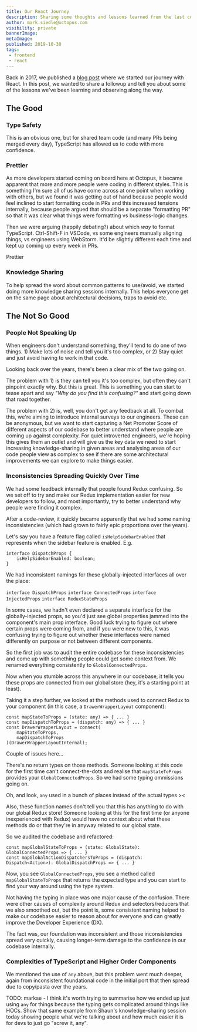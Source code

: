 ```yaml
---
title: Our React Journey
description: Sharing some thoughts and lessons learned from the last couple of years using React.
author: mark.siedle@octopus.com
visibility: private
bannerImage:
metaImage:
published: 2019-10-30
tags:
 - frontend
 - react
---
```


Back in 2017, we published a [blog post](/blog/2017-11/octopus-v4-angular-to-react.md) where we started our journey with React. In this post, we wanted to share a followup and tell you about some of the lessons we've been learning and observing along the way.

## The Good

### Type Safety

This is an obvious one, but for shared team code (and many PRs being merged every day), TypeScript has allowed us to code with more confidence.

### Prettier

As more developers started coming on board here at Octopus, it became apparent that more and more people were coding in different styles. This is something I'm sure all of us have come across at one point when working with others, but we found it was getting out of hand because people would feel inclined to start formatting code in PRs and this increased tensions internally, because people argued that should be a separate "formatting PR" so that it was clear what things were formatting vs business-logic changes.

Then we were arguing (happily debating?) about which _way_ to format TypeScript. Ctrl-Shift-F in VSCode, vs some engineers manually aligning things, vs engineers using WebStorm. It'd be slightly different each time and kept up coming up every week in PRs.

Prettier

### Knowledge Sharing

To help spread the word about common patterns to use/avoid, we started doing more knowledge sharing sessions internally. This helps everyone get on the same page about architectural decisions, traps to avoid etc.

## The Not So Good

### People Not Speaking Up

When engineers don't understand something, they'll tend to do one of two things. 1) Make lots of noise and tell you it's too complex, or 2) Stay quiet and just avoid having to work in that code.

Looking back over the years, there's been a clear mix of the two going on.

The problem with 1) is they can tell you it's too complex, but often they can't pinpoint exactly why. But this is great. This is something you can start to tease apart and say _"Why do you find this confusing?"_ and start going down that road together.

The problem with 2) is, well, you don't get any feedback at all. To combat this, we're aiming to introduce internal surveys to our engineers. These can be anonymous, but we want to start capturing a Net Promoter Score of different aspects of our codebase to better understand where people are coming up against complexity. For quiet introverted engineers, we're hoping this gives them an outlet and will give us the key data we need to start increasing knowledge-sharing in given areas and analysing areas of our code people view as complex to see if there are some architectural improvements we can explore to make things easier.

### Inconsistencies Spreading Quickly Over Time

We had some feedback internally that people found Redux confusing. So we set off to try and make our Redux implementation easier for new developers to follow, and most importantly, try to better understand why people were finding it complex.

After a code-review, it quickly became apparently that we had some naming inconsistencies (which had grown to fairly epic proportions over the years).

Let's say you have a feature flag called `isHelpSidebarEnabled` that represents when the sidebar feature is enabled. E.g.

```
interface DispatchProps {
    isHelpSidebarEnabled: boolean;
}
```

We had inconsistent namings for these globally-injected interfaces all over the place:

`interface DispatchProps`
`interface ConnectedProps`
`interface InjectedProps`
`interface ReduxStateProps`

In some cases, we hadn't even declared a separate interface for the globally-injected props, so you'd just see global properties jammed into the component's main prop interface. Good luck trying to figure out where certain props were coming from, and if you were new to this, it was confusing trying to figure out whether these interfaces were named differently on purpose or not between different components.

So the first job was to audit the entire codebase for these inconsistencies and come up with something people could get some context from. We renamed everything consistently to `GlobalConnectedProps`.

Now when you stumble across this anywhere in our codebase, it tells you these props are connected from our global store (hey, it's a starting point at least).

Taking it a step further, we looked at the methods used to connect Redux to your component (in this case, a `DrawerWrapperLayout` component):

```
const mapStateToProps = (state: any) => { ... }
const mapDispatchToProps = (dispatch: any) => { ... }
const DrawerWrapperLayout = connect(
    mapStateToProps,
    mapDispatchToProps
)(DrawerWrapperLayoutInternal);
```

Couple of issues here...

There's no return types on those methods. Someone looking at this code for the first time can't connect-the-dots and realise that `mapStateToProps` provides your `GlobalConnectedProps`. So we had some typing ommissions going on.

Oh, and look, `any` used in a bunch of places instead of the actual types ><

Also, these function names don't tell you that this has anything to do with our global Redux store! Someone looking at this for the first time (or anyone inexperienced with Redux) would have no context about what these methods do or that they're in anyway related to our global state.

So we audited the codebase and refactored:

```
const mapGlobalStateToProps = (state: GlobalState): GlobalConnectedProps => { ... }
const mapGlobalActionDispatchersToProps = (dispatch: Dispatch<Action>): GlobalDispatchProps => { ... }
```

Now, you see `GlobalConnectedProps`, you see a method called `mapGlobalStateToProps` that returns the expected type and you can start to find your way around using the type system.

Not having the typing in place was one major cause of the confusion. There were other causes of complexity around Redux and selectors/reducers that we also smoothed out, but the point is, some consistent naming helped to make our codebase easier to reason about for everyone and can greatly improve the Developer Experience (DX).

The fact was, our foundation was inconsistent and those inconsistencies spread very quickly, causing longer-term damage to the confidence in our codebase internally.

### Complexities of TypeScript and Higher Order Components

We mentioned the use of `any` above, but this problem went much deeper, again from inconsistent foundational code in the initial port that then spread due to copy/pasta over the years.

TODO: markse - I think it's worth trying to summarise how we ended up just using `any` for things because the typing gets complicated around things like HOCs. Show that same example from Shaun's knowledge-sharing session today showing people what we're talking about and how much easier it is for devs to just go "screw it, any".
